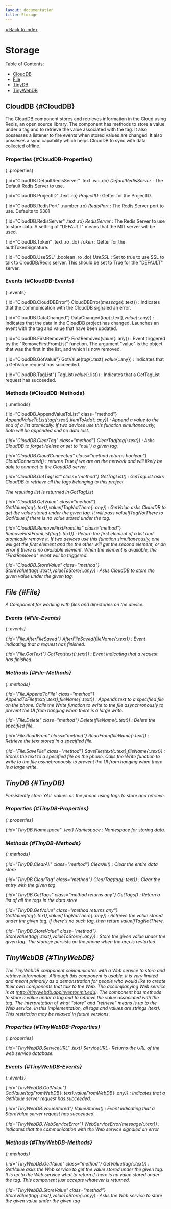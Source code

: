 ```yaml
---
layout: documentation
title: Storage
---
```


[&laquo; Back to index](index.html)
# Storage

Table of Contents:

* [CloudDB](#CloudDB)
* [File](#File)
* [TinyDB](#TinyDB)
* [TinyWebDB](#TinyWebDB)

## CloudDB  {#CloudDB}

The CloudDB component stores and retrieves information in the Cloud using Redis, an
 open source library. The component has methods to store a value under a tag and to
 retrieve the value associated with the tag. It also possesses a listener to fire events
 when stored values are changed. It also posseses a sync capability which helps CloudDB
 to sync with data collected offline.



### Properties  {#CloudDB-Properties}

{:.properties}

{:id="CloudDB.DefaultRedisServer" .text .wo .do} *DefaultRedisServer*
: The Default Redis Server to use.

{:id="CloudDB.ProjectID" .text .ro} *ProjectID*
: Getter for the ProjectID.

{:id="CloudDB.RedisPort" .number .ro} *RedisPort*
: The Redis Server port to use. Defaults to 6381

{:id="CloudDB.RedisServer" .text .ro} *RedisServer*
: The Redis Server to use to store data. A setting of "DEFAULT" means that the MIT server will be used.

{:id="CloudDB.Token" .text .ro .do} *Token*
: Getter for the authTokenSignature.

{:id="CloudDB.UseSSL" .boolean .ro .do} *UseSSL*
: Set to true to use SSL to talk to CloudDB/Redis server. This should be set to True for the "DEFAULT" server.

### Events  {#CloudDB-Events}

{:.events}

{:id="CloudDB.CloudDBError"} CloudDBError(*message*{:.text})
: Indicates that the communication with the CloudDB signaled an error.

{:id="CloudDB.DataChanged"} DataChanged(*tag*{:.text},*value*{:.any})
: Indicates that the data in the CloudDB project has changed.
 Launches an event with the tag and value that have been updated.

{:id="CloudDB.FirstRemoved"} FirstRemoved(*value*{:.any})
: Event triggered by the "RemoveFirstFromList" function. The argument "value" is the object that was the first in the list, and which is now removed.

{:id="CloudDB.GotValue"} GotValue(*tag*{:.text},*value*{:.any})
: Indicates that a GetValue request has succeeded.

{:id="CloudDB.TagList"} TagList(*value*{:.list})
: Indicates that a GetTagList request has succeeded.

### Methods  {#CloudDB-Methods}

{:.methods}

{:id="CloudDB.AppendValueToList" class="method"} <i/> AppendValueToList(*tag*{:.text},*itemToAdd*{:.any})
: Append a value to the end of a list atomically. If two devices use this function simultaneously, both will be appended and no data lost.

{:id="CloudDB.ClearTag" class="method"} <i/> ClearTag(*tag*{:.text})
: Asks CloudDB to forget (delete or set to "null") a given tag.

{:id="CloudDB.CloudConnected" class="method returns boolean"} <i/> CloudConnected()
: returns True if we are on the network and will likely be able to connect to the CloudDB server.

{:id="CloudDB.GetTagList" class="method"} <i/> GetTagList()
: GetTagList asks CloudDB to retrieve all the tags belonging to this project.

 The resulting list is returned in GotTagList

{:id="CloudDB.GetValue" class="method"} <i/> GetValue(*tag*{:.text},*valueIfTagNotThere*{:.any})
: GetValue asks CloudDB to get the value stored under the given tag.
 It will pass valueIfTagNotThere to GotValue if there is no value stored
 under the tag.

{:id="CloudDB.RemoveFirstFromList" class="method"} <i/> RemoveFirstFromList(*tag*{:.text})
: Return the first element of a list and atomically remove it. If two devices use this function simultaneously, one will get the first element and the the other will get the second element, or an error if there is no available element. When the element is available, the "FirstRemoved" event will be triggered.

{:id="CloudDB.StoreValue" class="method"} <i/> StoreValue(*tag*{:.text},*valueToStore*{:.any})
: Asks CloudDB to store the given value under the given tag.

## File  {#File}

A Component for working with files and directories on the device.



### Events  {#File-Events}

{:.events}

{:id="File.AfterFileSaved"} AfterFileSaved(*fileName*{:.text})
: Event indicating that a request has finished.

{:id="File.GotText"} GotText(*text*{:.text})
: Event indicating that a request has finished.

### Methods  {#File-Methods}

{:.methods}

{:id="File.AppendToFile" class="method"} <i/> AppendToFile(*text*{:.text},*fileName*{:.text})
: Appends text to a specified file on the phone.
 Calls the Write function to write to the file asynchronously to prevent
 the UI from hanging when there is a large write.

{:id="File.Delete" class="method"} <i/> Delete(*fileName*{:.text})
: Delete the specified file.

{:id="File.ReadFrom" class="method"} <i/> ReadFrom(*fileName*{:.text})
: Retrieve the text stored in a specified file.

{:id="File.SaveFile" class="method"} <i/> SaveFile(*text*{:.text},*fileName*{:.text})
: Stores the text to a specified file on the phone.
 Calls the Write function to write to the file asynchronously to prevent
 the UI from hanging when there is a large write.

## TinyDB  {#TinyDB}

Persistently store YAIL values on the phone using tags to store and retrieve.



### Properties  {#TinyDB-Properties}

{:.properties}

{:id="TinyDB.Namespace" .text} *Namespace*
: Namespace for storing data.

### Methods  {#TinyDB-Methods}

{:.methods}

{:id="TinyDB.ClearAll" class="method"} <i/> ClearAll()
: Clear the entire data store

{:id="TinyDB.ClearTag" class="method"} <i/> ClearTag(*tag*{:.text})
: Clear the entry with the given tag

{:id="TinyDB.GetTags" class="method returns any"} <i/> GetTags()
: Return a list of all the tags in the data store

{:id="TinyDB.GetValue" class="method returns any"} <i/> GetValue(*tag*{:.text},*valueIfTagNotThere*{:.any})
: Retrieve the value stored under the given tag.  If there's no such tag, then return valueIfTagNotThere.

{:id="TinyDB.StoreValue" class="method"} <i/> StoreValue(*tag*{:.text},*valueToStore*{:.any})
: Store the given value under the given tag.  The storage persists on the
 phone when the app is restarted.

## TinyWebDB  {#TinyWebDB}

The TinyWebDB component communicates with a Web service to store
 and retrieve information.  Although this component is usable, it is
 very limited and meant primarily as a demonstration for people who
 would like to create their own components that talk to the Web.
 The accompanying Web service is at
 (http://tinywebdb.appinventor.mit.edu).  The component has methods to
 store a value under a tag and to retrieve the value associated with
 the tag.  The interpretation of what "store" and "retrieve" means
 is up to the Web service.  In this implementation, all tags and
 values are strings (text).  This restriction may be relaxed in
 future versions.



### Properties  {#TinyWebDB-Properties}

{:.properties}

{:id="TinyWebDB.ServiceURL" .text} *ServiceURL*
: Returns the URL of the web service database.

### Events  {#TinyWebDB-Events}

{:.events}

{:id="TinyWebDB.GotValue"} GotValue(*tagFromWebDB*{:.text},*valueFromWebDB*{:.any})
: Indicates that a GetValue server request has succeeded.

{:id="TinyWebDB.ValueStored"} ValueStored()
: Event indicating that a StoreValue server request has succeeded.

{:id="TinyWebDB.WebServiceError"} WebServiceError(*message*{:.text})
: Indicates that the communication with the Web service signaled an error

### Methods  {#TinyWebDB-Methods}

{:.methods}

{:id="TinyWebDB.GetValue" class="method"} <i/> GetValue(*tag*{:.text})
: GetValue asks the Web service to get the value stored under the given tag.
 It is up to the Web service what to return if there is no value stored
 under the tag.  This component just accepts whatever is returned.

{:id="TinyWebDB.StoreValue" class="method"} <i/> StoreValue(*tag*{:.text},*valueToStore*{:.any})
: Asks the Web service to store the given value under the given tag
